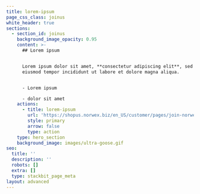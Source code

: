 ```yaml
---
title: lorem-ipsum
page_css_class: joinus
white_header: true
sections:
  - section_id: joinus
    background_image_opacity: 0.95
    content: >-
      ## Lorem ipsum


      Lorem ipsum dolor sit amet, **consectetur adipiscing elit**, sed do
      eiusmod tempor incididunt ut labore et dolore magna aliqua.


      - Lorem ipsum

      - dolor sit amet
    actions:
      - title: lorem-ipsum
        url: 'https://shopus.norwex.biz/en_US/customer/pages/join-norwex'
        style: primary
        arrow: false
        type: action
    type: hero_section
    background_image: images/ultra-goose.gif
seo:
  title: ''
  description: ''
  robots: []
  extra: []
  type: stackbit_page_meta
layout: advanced
---
```


